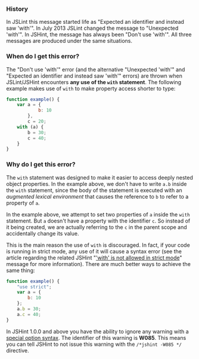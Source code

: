 <!---
{
    "titles": [
        "Don't use 'with'",
        "Expected an identifier and instead saw 'with'",
        "Unexpected 'with'",
        "W085"
    ],
    "tools": [
        "jslint",
        "jshint"
    ],
    "author": "jallardice",
    "slugs": [
        "dont-use-with",
        "expected-an-identifier-and-instead-saw-with",
        "unexpected-with",
        "w085"
    ]
}
-->

### History

In JSLint this message started life as "Expected an identifier and instead saw 'with'". In July 2013 JSLint changed the
message to "Unexpected 'with'". In JSHint, the message has always been "Don't use 'with'". All three messages are
produced under the same situations.

### When do I get this error?

The "Don't use 'with'" error (and the alternative "Unexpected 'with'" and "Expected an identifier and instead saw
'with'" errors) are thrown when JSLint/JSHint encounters **any use of the `with` statement**. The following example
makes use of `with` to make property access shorter to type:

```javascript
function example() {
    var a = {
            b: 10
        },
        c = 20;
    with (a) {
        b = 30;
        c = 40;
    }
}
```

### Why do I get this error?

The `with` statement was designed to make it easier to access deeply nested object properties. In the example above, we
don't have to write `a.b` inside the `with` statement, since the body of the statement is executed with an *augmented
lexical environment* that causes the reference to `b` to refer to a property of `a`.

In the example above, we attempt to set two properties of `a` inside the `with` statement. But `a` doesn't have a
property with the identifier `c`. So instead of it being created, we are actually referring to the `c` in the parent
scope and accidentally change its value.

This is the main reason the use of `with` is discouraged. In fact, if your code is running in strict mode, any use of it
will cause a syntax error (see the article regarding the related JSHint
"['with' is not allowed in strict mode](http://jslinterrors.com/with-is-not-allowed-in-strict-mode)" message for more
information). There are much better ways to achieve the same thing:

```javascript
function example() {
    "use strict";
    var a = {
        b: 10
    };
    a.b = 30;
    a.c = 40;
}
```

In JSHint 1.0.0 and above you have the ability to ignore any warning with a
[special option syntax](http://jshint.com/docs/#options). The identifier of this warning is **W085**. This means you
can tell JSHint to not issue this warning with the `/*jshint -W085 */` directive.
